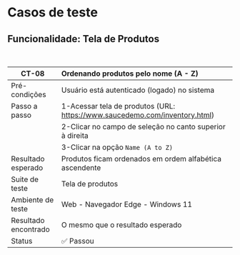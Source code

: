 # Casos de teste

## Funcionalidade: Tela de Produtos

<br>

| CT-08                | Ordenando produtos pelo nome (A - Z)                                       |
| -------------------- | :------------------------------------------------------------------------- |
| Pré-condições        | Usuário está autenticado (logado) no sistema                               |
| Passo a passo        | 1-Acessar tela de produtos (URL: https://www.saucedemo.com/inventory.html) |
|                      | 2-Clicar no campo de seleção no canto superior à direita                   |
|                      | 3-Clicar na opção `Name (A to Z)`                                          |
| Resultado esperado   | Produtos ficam ordenados em ordem alfabética ascendente                    |
| Suite de teste       | Tela de produtos                                                           |
| Ambiente de teste    | Web - Navegador Edge - Windows 11                                          |
| Resultado encontrado | O mesmo que o resultado esperado                                           |
| Status               | ✅ Passou                                                                  |

<br>
<br>

